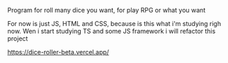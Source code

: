 Program for roll many dice you want, for play RPG or what you want

For now is just JS, HTML and CSS, because is this what i'm studying righ now. Wen i start studying TS and some JS framework i will refactor this project

https://dice-roller-beta.vercel.app/
